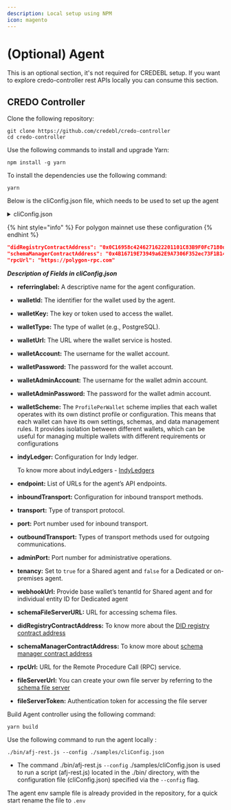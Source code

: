 ```yaml
---
description: Local setup using NPM
icon: magento
---
```


# (Optional) Agent

This is an optional section, it's not required for CREDEBL setup. If you want to explore credo-controller rest APIs locally you can consume this section.

## CREDO Controller <a href="#credo-controller" id="credo-controller"></a>

Clone the following repository:

```
git clone https://github.com/credebl/credo-controller
cd credo-controller
```

Use the following commands to install and upgrade Yarn:

```
npm install -g yarn
```

To install the dependencies use the following command:

```
yarn
```

Below is the cliConfig.json file, which needs to be used to set up the agent

<details>

<summary>cliConfig.json</summary>

```
{
  "label": "AFJ Rest Agent 1",
  "walletId": "sample",  # Mention your walletId here
  "walletKey": "sample",   # Mention your walletKey here
  "walletType": "postgres",  # Mention wallet type here
  "walletUrl": "localhost:5432",  # Mention your wallet url here
  "walletAccount": "postgres",  # Mention your wallet account name here
  "walletPassword": "postgres",   # Mention your wallet password here
  "walletAdminAccount": "postgres",
  "walletAdminPassword": "postgres",,
  "walletScheme": "ProfilePerWallet",
  "indyLedger": [
    {
      "genesisTransactions": "https://raw.githubusercontent.com/Indicio-tech/indicio-network/main/genesis_files/pool_transactions_testnet_genesis",
      "indyNamespace": "indicio:testnet"
    },
    {
      "genesisTransactions": "https://raw.githubusercontent.com/Indicio-tech/indicio-network/main/genesis_files/pool_transactions_demonet_genesis",
      "indyNamespace": "indicio:demonet"
    },
    {
      "genesisTransactions": "https://raw.githubusercontent.com/bcgov/von-network/main/BCovrin/genesis_test",
      "indyNamespace": "bcovrin:testnet"
    }
  ],
  "endpoint": ["localhost:4002"],
  "autoAcceptConnections": true,
  "autoAcceptCredentials": "always",
  "autoAcceptProofs": "never",
  "logLevel": 2,
  "inboundTransport": [
    {
      "transport": "http",
      "port": 4002
    }
  ],
  "outboundTransport": ["http"],
  "adminPort": 4001,
  "tenancy": false,
  "webhookUrl": "http://localhost:5000/wh/9fb768a6-2ad8-435d-95f0-ad1876d2eb74",
  "schemaFileServerURL": "https://schema.credebl.id/schemas/",
  "didRegistryContractAddress": "0xcB80F37eDD2bE3570c6C9D5B0888614E04E1e49E",
  "schemaManagerContractAddress": "0x4742d43C2dFCa5a1d4238240Afa8547Daf87Ee7a",
  "rpcUrl": "https://rpc-amoy.polygon.technology",
  "fileServerUrl": "https://schema.credebl.id",
  "fileServerToken":     #Use your token here
}
```

</details>

{% hint style="info" %}
For polygon mainnet use these configuration
{% endhint %}

```json
"didRegistryContractAddress": "0x0C16958c4246271622201101C83B9F0Fc7180d15",
"schemaManagerContractAddress": "0x4B16719E73949a62E9A7306F352ec73F1B143c27"
"rpcUrl": "https://polygon-rpc.com"
```

_**Description of Fields in cliConfig.json**_

* **referringlabel:** A descriptive name for the agent configuration.
* **walletId:** The identifier for the wallet used by the agent.
* **walletKey:** The key or token used to access the wallet.
* **walletType:** The type of wallet (e.g., PostgreSQL).
* **walletUrl:** The URL where the wallet service is hosted.
* **walletAccount:** The username for the wallet account.
* **walletPassword:** The password for the wallet account.
* **walletAdminAccount:** The username for the wallet admin account.
* **walletAdminPassword:** The password for the wallet admin account.
* **walletScheme:** The `ProfilePerWallet` scheme implies that each wallet operates with its own distinct profile or configuration. This means that each wallet can have its own settings, schemas, and data management rules. It provides isolation between different wallets, which can be useful for managing multiple wallets with different requirements or configurations
*   **indyLedger:** Configuration for Indy ledger.

    To know more about indyLedgers - [IndyLedgers](https://wiki.hyperledger.org/display/indy)
* **endpoint:** List of URLs for the agent’s API endpoints.
* **inboundTransport:** Configuration for inbound transport methods.
* **transport:** Type of transport protocol.
* **port:** Port number used for inbound transport.
* **outboundTransport:** Types of transport methods used for outgoing communications.
* **adminPort:** Port number for administrative operations.
* **tenancy:** Set to `true` for a Shared agent and `false` for a Dedicated or on-premises agent.
* **webhookUrl:** Provide base wallet’s tenantId for Shared agent and for individual entity ID for Dedicated agent
* **schemaFileServerURL:** URL for accessing schema files.
* **didRegistryContractAddress:** To know more about the [DID registry contract address](https://github.com/ayanworks/polygon-did-registrar)
* **schemaManagerContractAddress:** To know more about [schema manager contract address](https://github.com/ayanworks/polygon-schema-manager)
* **rpcUrl:** URL for the Remote Procedure Call (RPC) service.
* **fileServerUrl:** You can create your own file server by referring to the [schema file server](https://github.com/ayanworks/schema-file-server)
* **fileServerToken:** Authentication token for accessing the file server

Build Agent controller using the following command:

```
yarn build
```

Use the following command to run the agent locally :

```
./bin/afj-rest.js --config ./samples/cliConfig.json
```

* The command ./bin/afj-rest.js `--config` ./samples/cliConfig.json is used to run a script (afj-rest.js) located in the ./bin/ directory, with the configuration file (cliConfig.json) specified via the `--config` flag.

The agent env sample file is already provided in the repository, for a quick start rename the file to `.env`
